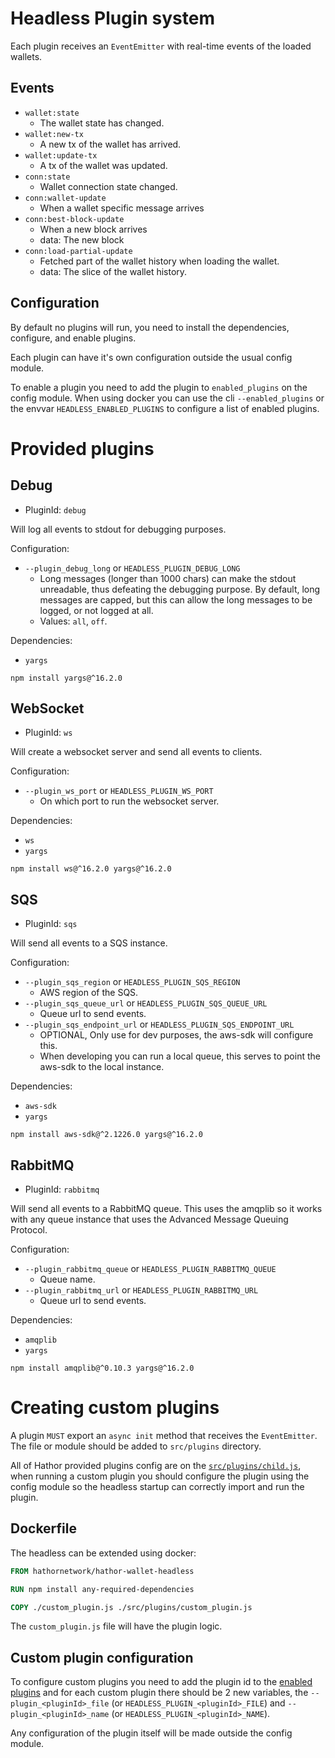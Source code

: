 # Headless Plugin system

Each plugin receives an `EventEmitter` with real-time events of the loaded wallets.

## Events

- `wallet:state`
    - The wallet state has changed.
- `wallet:new-tx`
    - A new tx of the wallet has arrived.
- `wallet:update-tx`
    - A tx of the wallet was updated.
- `conn:state`
    - Wallet connection state changed.
- `conn:wallet-update`
    - When a wallet specific message arrives
- `conn:best-block-update`
    - When a new block arrives
    - data: The new block
- `conn:load-partial-update`
    - Fetched part of the wallet history when loading the wallet.
    - data: The slice of the wallet history.

## Configuration

By default no plugins will run, you need to install the dependencies, configure, and enable plugins.

Each plugin can have it's own configuration outside the usual config module.

To enable a plugin you need to add the plugin to `enabled_plugins` on the config module.
When using docker you can use the cli `--enabled_plugins` or the envvar `HEADLESS_ENABLED_PLUGINS` to configure a list of enabled plugins.

# Provided plugins

## Debug

- PluginId: `debug`

Will log all events to stdout for debugging purposes.

Configuration:
- `--plugin_debug_long` or `HEADLESS_PLUGIN_DEBUG_LONG`
    - Long messages (longer than 1000 chars) can make the stdout unreadable, thus defeating the debugging purpose. By default, long messages are capped, but this can allow the long messages to be logged, or not logged at all.
    - Values: `all`, `off`.

Dependencies:
- `yargs`

`npm install yargs@^16.2.0`

## WebSocket

- PluginId: `ws`

Will create a websocket server and send all events to clients.

Configuration:
- `--plugin_ws_port` or `HEADLESS_PLUGIN_WS_PORT`
    - On which port to run the websocket server.

Dependencies:
- `ws`
- `yargs`

`npm install ws@^16.2.0 yargs@^16.2.0`

## SQS

- PluginId: `sqs`

Will send all events to a SQS instance.

Configuration:
- `--plugin_sqs_region` or `HEADLESS_PLUGIN_SQS_REGION`
    - AWS region of the SQS.
- `--plugin_sqs_queue_url` or `HEADLESS_PLUGIN_SQS_QUEUE_URL`
    - Queue url to send events.
- `--plugin_sqs_endpoint_url` or `HEADLESS_PLUGIN_SQS_ENDPOINT_URL`
    - OPTIONAL, Only use for dev purposes, the aws-sdk will configure this.
    - When developing you can run a local queue, this serves to point the aws-sdk to the local instance.

Dependencies:
- `aws-sdk`
- `yargs`

`npm install aws-sdk@^2.1226.0 yargs@^16.2.0`

## RabbitMQ

- PluginId: `rabbitmq`

Will send all events to a RabbitMQ queue.
This uses the amqplib so it works with any queue instance that uses the Advanced Message Queuing Protocol.

Configuration:
- `--plugin_rabbitmq_queue` or `HEADLESS_PLUGIN_RABBITMQ_QUEUE`
    - Queue name.
- `--plugin_rabbitmq_url` or `HEADLESS_PLUGIN_RABBITMQ_URL`
    - Queue url to send events.

Dependencies:
- `amqplib`
- `yargs`

`npm install amqplib@^0.10.3 yargs@^16.2.0`

# Creating custom plugins

A plugin `MUST` export an `async init` method that receives the `EventEmitter`.
The file or module should be added to `src/plugins` directory.

All of Hathor provided plugins config are on the [`src/plugins/child.js`](./src/plugins/child.js#L29), when running a custom plugin you should configure the plugin using the config module so the headless startup can correctly import and run the plugin.

## Dockerfile

The headless can be extended using docker:

```Dockerfile
FROM hathornetwork/hathor-wallet-headless

RUN npm install any-required-dependencies

COPY ./custom_plugin.js ./src/plugins/custom_plugin.js
```

The `custom_plugin.js` file will have the plugin logic.

## Custom plugin configuration

To configure custom plugins you need to add the plugin id to the [enabled plugins](#configuration) and for each custom plugin there should be 2 new variables, the `--plugin_<pluginId>_file` (or `HEADLESS_PLUGIN_<pluginId>_FILE`) and `--plugin_<pluginId>_name` (or `HEADLESS_PLUGIN_<pluginId>_NAME`).

Any configuration of the plugin itself will be made outside the config module.